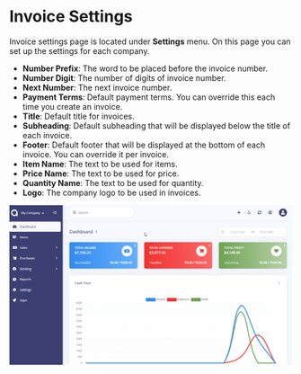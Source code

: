 Invoice Settings
================

Invoice settings page is located under **Settings** menu. On this page you can set up the settings for each company.

- **Number Prefix**: The word to be placed before the invoice number.
- **Number Digit**: The number of digits of invoice number.
- **Next Number**: The next invoice number.
- **Payment Terms**: Default payment terms. You can override this each time you create an invoice.
- **Title**: Default title for invoices.
- **Subheading**: Default subheading that will be displayed below the title of each invoice.
- **Footer**: Default footer that will be displayed at the bottom of each invoice. You can override it per invoice.
- **Item Name**: The text to be used for items.
- **Price Name**: The text to be used for price.
- **Quantity Name**: The text to be used for quantity.
- **Logo**: The company logo to be used in invoices.

![general invoice](_images/invoice.gif)
